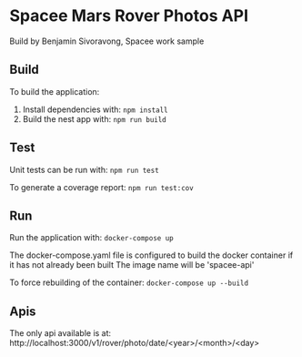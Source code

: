 # Spacee Mars Rover Photos API
Build by Benjamin Sivoravong, Spacee work sample

## Build
To build the application:
1. Install dependencies with: 
```npm install```
2. Build the nest app with: 
```npm run build```

## Test
Unit tests can be run with: 
```npm run test ```

To generate a coverage report: 
```npm run test:cov```

## Run
Run the application with: 
```docker-compose up```

The docker-compose.yaml file is configured to build the docker container if it has not already been built
The image name will be 'spacee-api'

To force rebuilding of the container: 
```docker-compose up --build ```

## Apis
The only api available is at: http://localhost:3000/v1/rover/photo/date/\<year>/\<month>/\<day>